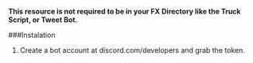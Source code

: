__**This resource is not required to be in your FX Directory like the Truck Script, or Tweet Bot.**__

###Instalation
1. Create a bot account at discord.com/developers and grab the token.
